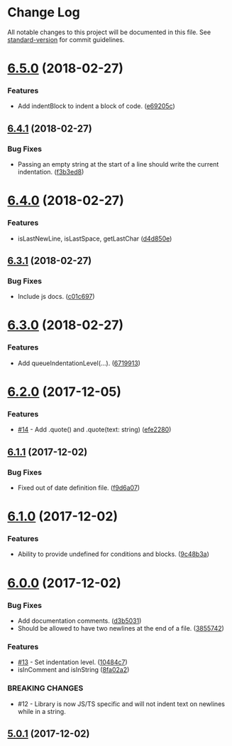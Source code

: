 # Change Log

All notable changes to this project will be documented in this file. See [standard-version](https://github.com/conventional-changelog/standard-version) for commit guidelines.

<a name="6.5.0"></a>
# [6.5.0](https://github.com/dsherret/code-block-writer/compare/v6.4.1...v6.5.0) (2018-02-27)


### Features

* Add indentBlock to indent a block of code. ([e69205c](https://github.com/dsherret/code-block-writer/commit/e69205c))



<a name="6.4.1"></a>
## [6.4.1](https://github.com/dsherret/code-block-writer/compare/v6.4.0...v6.4.1) (2018-02-27)


### Bug Fixes

* Passing an empty string at the start of a line should write the current indentation. ([f3b3ed8](https://github.com/dsherret/code-block-writer/commit/f3b3ed8))



<a name="6.4.0"></a>
# [6.4.0](https://github.com/dsherret/code-block-writer/compare/v6.3.1...v6.4.0) (2018-02-27)


### Features

* isLastNewLine, isLastSpace, getLastChar ([d4d850e](https://github.com/dsherret/code-block-writer/commit/d4d850e))



<a name="6.3.1"></a>
## [6.3.1](https://github.com/dsherret/code-block-writer/compare/v6.3.0...v6.3.1) (2018-02-27)


### Bug Fixes

* Include js docs. ([c01c697](https://github.com/dsherret/code-block-writer/commit/c01c697))



<a name="6.3.0"></a>
# [6.3.0](https://github.com/dsherret/code-block-writer/compare/v6.2.0...v6.3.0) (2018-02-27)


### Features

* Add queueIndentationLevel(...). ([6719913](https://github.com/dsherret/code-block-writer/commit/6719913))



<a name="6.2.0"></a>
# [6.2.0](https://github.com/dsherret/code-block-writer/compare/v6.1.1...v6.2.0) (2017-12-05)


### Features

* [#14](https://github.com/dsherret/code-block-writer/issues/14) - Add .quote() and .quote(text: string) ([efe2280](https://github.com/dsherret/code-block-writer/commit/efe2280))



<a name="6.1.1"></a>
## [6.1.1](https://github.com/dsherret/code-block-writer/compare/v6.1.0...v6.1.1) (2017-12-02)


### Bug Fixes

* Fixed out of date definition file. ([f9d6a07](https://github.com/dsherret/code-block-writer/commit/f9d6a07))



<a name="6.1.0"></a>
# [6.1.0](https://github.com/dsherret/code-block-writer/compare/v6.0.0...v6.1.0) (2017-12-02)


### Features

* Ability to provide undefined for conditions and blocks. ([9c48b3a](https://github.com/dsherret/code-block-writer/commit/9c48b3a))



<a name="6.0.0"></a>
# [6.0.0](https://github.com/dsherret/code-block-writer/compare/v5.0.1...v6.0.0) (2017-12-02)


### Bug Fixes

* Add documentation comments. ([d3b5031](https://github.com/dsherret/code-block-writer/commit/d3b5031))
* Should be allowed to have two newlines at the end of a file. ([3855742](https://github.com/dsherret/code-block-writer/commit/3855742))


### Features

* [#13](https://github.com/dsherret/code-block-writer/issues/13) - Set indentation level. ([10484c7](https://github.com/dsherret/code-block-writer/commit/10484c7))
* isInComment and isInString ([8fa02a2](https://github.com/dsherret/code-block-writer/commit/8fa02a2))


### BREAKING CHANGES

* #12 - Library is now JS/TS specific and will not indent text on newlines while in a string.



<a name="5.0.1"></a>
## [5.0.1](https://github.com/dsherret/code-block-writer/compare/5.0.0...5.0.1) (2017-12-02)
